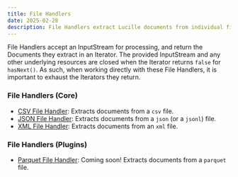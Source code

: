 ```yaml
---
title: File Handlers
date: 2025-02-28
description: File Handlers extract Lucille documents from individual files, like CSV or JSON files, which themselves contain data which can be transformed into Lucille Documents.
---
```


File Handlers accept an InputStream for processing, and return the Documents they extract in an Iterator. 
The provided InputStream and any other underlying resources are closed when the Iterator returns `false` for `hasNext()`. 
As such, when working directly with these File Handlers, it is important to exhaust the Iterators they return.

### File Handlers (Core)

* [CSV File Handler](https://github.com/kmwtechnology/lucille/blob/main/lucille-core/src/main/java/com/kmwllc/lucille/core/fileHandler/CSVFileHandler.java): Extracts documents from a `csv` file.
* [JSON File Handler](https://github.com/kmwtechnology/lucille/blob/main/lucille-core/src/main/java/com/kmwllc/lucille/core/fileHandler/JSONFileHandler.java): Extracts documents from a `json` (or a `jsonl`) file.
* [XML File Handler](https://github.com/kmwtechnology/lucille/blob/main/lucille-core/src/main/java/com/kmwllc/lucille/core/fileHandler/XMLFileHandler.java): Extracts documents from an `xml` file.

### File Handlers (Plugins)

* [Parquet File Handler](): Coming soon! Extracts documents from a `parquet` file.
